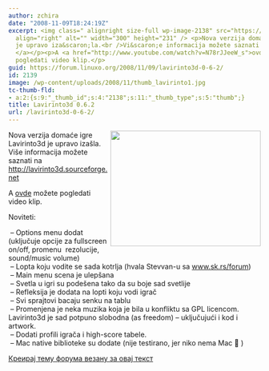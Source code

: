 ```yaml
---
author: zchira
date: "2008-11-09T18:24:19Z"
excerpt: <img class=" alignright size-full wp-image-2138" src="https://linuxo.org/wp-content/uploads/2008/11/thumb_lavirinto1.jpg"
  align="right" alt="" width="300" height="231" /> <p>Nova verzija domaće igre Lavirinto3d
  je upravo iza&scaron;la.<br />Vi&scaron;e informacija možete saznati na <a href="http://lavirinto3d.sourceforge.net">http://lavirinto3d.sourceforge.net
  </a></p><p>A <a href="http://www.youtube.com/watch?v=N78rJJeeW_s">ovde </a>možete
  pogledati video klip.</p>
guid: https://forum.linuxo.org/2008/11/09/lavirinto3d-0-6-2/
id: 2139
image: /wp-content/uploads/2008/11/thumb_lavirinto1.jpg
tc-thumb-fld:
- a:2:{s:9:"_thumb_id";s:4:"2138";s:11:"_thumb_type";s:5:"thumb";}
title: Lavirinto3d 0.6.2
url: /lavirinto3d-0-6-2/
---
```

<img class=" alignright size-full wp-image-2138" src="https://linuxo.org/wp-content/uploads/2008/11/thumb_lavirinto1.jpg" align="right" alt="" width="300" height="231" /> 

Nova verzija domaće igre Lavirinto3d je upravo iza&scaron;la.  
Vi&scaron;e informacija možete saznati na <http://lavirinto3d.sourceforge.net> 

A [ovde](http://www.youtube.com/watch?v=N78rJJeeW_s) možete pogledati video klip.

<!--break-->

Noviteti:

&nbsp;&#8211; Options menu dodat (uključuje opcije za fullscreen on/off, promenu&nbsp; rezolucije, sound/music volume)  
&nbsp;&#8211; Lopta koju vodite se sada kotrlja (hvala Stevvan-u sa www.sk.rs/forum)  
&nbsp;&#8211; Main menu scena je ulep&scaron;ana  
&nbsp;&#8211; Svetla u igri su pode&scaron;ena tako da su boje sad svetlije  
&nbsp;&#8211; Refleksija je dodata na lopti koju vodi igrač  
&nbsp;&#8211; Svi sprajtovi bacaju senku na tablu  
&nbsp;&#8211; Promenjena je neka muzika koja je bila u konfliktu sa GPL licencom. Lavirinto3d je sad potpuno slobodna (as freedom) &#8211; uključujući i kod i artwork.  
&nbsp;&#8211; Dodati profili igrača i high-score tabele.  
&nbsp;&#8211; Mac native biblioteke su dodate (nije testirano, jer niko nema Mac 🙂 )

[Креирај тему форума везану за овај текст](https://linuxo.org/nova-tema-na-forumu/?se_pid=2139)